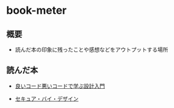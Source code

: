 # book-meter

## 概要

- 読んだ本の印象に残ったことや感想などをアウトプットする場所

## 読んだ本

- [良いコード悪いコードで学ぶ設計入門](https://github.com/toma-code/book-meter/blob/main/BookList/%E8%89%AF%E3%81%84%E3%82%B3%E3%83%BC%E3%83%89%E6%82%AA%E3%81%84%E3%82%B3%E3%83%BC%E3%83%89%E3%81%A7%E5%AD%A6%E3%81%B6%E8%A8%AD%E8%A8%88%E5%85%A5%E9%96%80.md)

- [セキュア・バイ・デザイン](https://github.com/toma-code/book-meter/blob/main/BookList/%E3%82%BB%E3%82%AD%E3%83%A5%E3%82%A2%E3%83%BB%E3%83%90%E3%82%A4%E3%83%BB%E3%83%87%E3%82%B6%E3%82%A4%E3%83%B3.md)
